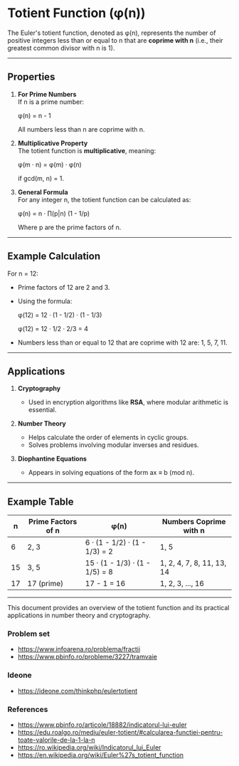 # Totient Function (φ(n))

The Euler's totient function, denoted as φ(n), represents the number of positive integers less than or equal to n that are **coprime with n** (i.e., their greatest common divisor with n is 1).

---

## Properties

1. **For Prime Numbers**  
   If n is a prime number:
   
   φ(n) = n - 1
   
   All numbers less than n are coprime with n.

2. **Multiplicative Property**  
   The totient function is **multiplicative**, meaning:
   
   φ(m · n) = φ(m) · φ(n)
   
   if gcd(m, n) = 1.

3. **General Formula**  
   For any integer n, the totient function can be calculated as:
   
   φ(n) = n · ∏(p|n) (1 - 1/p)
   
   Where p are the prime factors of n.

---

## Example Calculation

For n = 12:  
- Prime factors of 12 are 2 and 3.  
- Using the formula:
  
  φ(12) = 12 · (1 - 1/2) · (1 - 1/3)
  
  φ(12) = 12 · 1/2 · 2/3 = 4
  
- Numbers less than or equal to 12 that are coprime with 12 are: 1, 5, 7, 11.

---

## Applications

1. **Cryptography**  
   - Used in encryption algorithms like **RSA**, where modular arithmetic is essential.

2. **Number Theory**  
   - Helps calculate the order of elements in cyclic groups.
   - Solves problems involving modular inverses and residues.

3. **Diophantine Equations**  
   - Appears in solving equations of the form ax ≡ b (mod n).

---

## Example Table

| n | Prime Factors of n | φ(n) | Numbers Coprime with n |
|---|-------------------|------|----------------------|
| 6 | 2, 3 | 6 · (1 - 1/2) · (1 - 1/3) = 2 | 1, 5 |
| 15 | 3, 5 | 15 · (1 - 1/3) · (1 - 1/5) = 8 | 1, 2, 4, 7, 8, 11, 13, 14 |
| 17 | 17 (prime) | 17 - 1 = 16 | 1, 2, 3, ..., 16 |

---

This document provides an overview of the totient function and its practical applications in number theory and cryptography.

### Problem set
- https://www.infoarena.ro/problema/fractii
 - https://www.pbinfo.ro/probleme/3227/tramvaie
 
### Ideone
- https://ideone.com/thinkphp/eulertotient

### References
- https://www.pbinfo.ro/articole/18882/indicatorul-lui-euler
- https://edu.roalgo.ro/mediu/euler-totient/#calcularea-functiei-pentru-toate-valorile-de-la-1-la-n
- https://ro.wikipedia.org/wiki/Indicatorul_lui_Euler
- https://en.wikipedia.org/wiki/Euler%27s_totient_function
